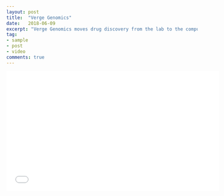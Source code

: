 ```yaml
---
layout: post
title:  "Verge Genomics"
date:   2018-06-09
excerpt: "Verge Genomics moves drug discovery from the lab to the computer."
tag:
- sample
- post
- video
comments: true
---
```

<iframe width="560" height="315" src="//www.youtube.com/embed/Rl9nl2RyEWQ" frameborder="0"> </iframe>

